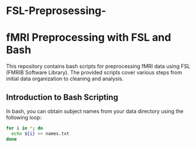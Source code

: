 # FSL-Preprosessing-
# fMRI Preprocessing with FSL and Bash

This repository contains bash scripts for preprocessing fMRI data using FSL (FMRIB Software Library). The provided scripts cover various steps from initial data organization to cleaning and analysis.

## Introduction to Bash Scripting

In bash, you can obtain subject names from your data directory using the following loop:

```bash
for i in *; do
  echo ${i} >> names.txt
done
